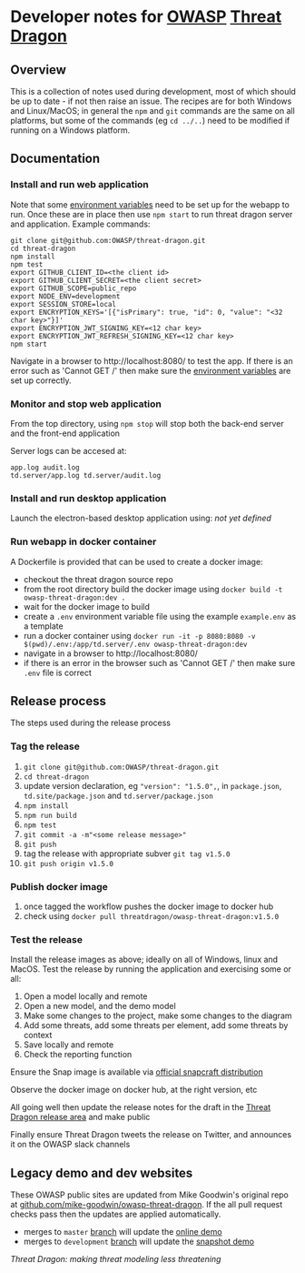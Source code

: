 # Developer notes for [OWASP](https://www.owasp.org) [Threat Dragon](https://owasp.org/www-project-threat-dragon/)

## Overview
This is a collection of notes used during development, most of which should be up to date - if not then raise an issue.
The recipes are for both Windows and Linux/MacOS; in general the `npm` and `git` commands are the same on all platforms,
but some of the commands (eg `cd ../..`) need to be modified if running on a Windows platform.

## Documentation

### Install and run web application

Note that  some [environment variables](setup-env.md) need to be set up for the webapp to run.
Once these are in place then use `npm start` to run threat dragon server and application.
Example commands:

```
git clone git@github.com:OWASP/threat-dragon.git
cd threat-dragon
npm install
npm test
export GITHUB_CLIENT_ID=<the client id>
export GITHUB_CLIENT_SECRET=<the client secret>
export GITHUB_SCOPE=public_repo
export NODE_ENV=development
export SESSION_STORE=local
export ENCRYPTION_KEYS='[{"isPrimary": true, "id": 0, "value": "<32 char key>"}]'
export ENCRYPTION_JWT_SIGNING_KEY=<12 char key>
export ENCRYPTION_JWT_REFRESH_SIGNING_KEY=<12 char key>
npm start
```

Navigate in a browser to http://localhost:8080/ to test the app.
If there is an error such as 'Cannot GET /' then make sure the 
[environment variables](https://github.com/OWASP/threat-dragon/blob/main/setup-env.md) are set up correctly.

###  Monitor and stop web application
From the top directory, using `npm stop` will stop both the back-end server and the front-end application 

Server logs can be accesed at:

```
app.log audit.log
td.server/app.log td.server/audit.log
```

### Install and run desktop application

Launch the electron-based desktop application using: _not yet defined_

### Run webapp in docker container
A Dockerfile is provided that can be used to create a docker image:
* checkout the threat dragon source repo
* from the root directory build the docker image using `docker build -t owasp-threat-dragon:dev .`
* wait for the docker image to build
* create a `.env` environment variable file using the example `example.env` as a template
* run a docker container using
`docker run -it -p 8080:8080 -v $(pwd)/.env:/app/td.server/.env owasp-threat-dragon:dev`
* navigate in a browser to http://localhost:8080/
* if there is an error in the browser such as 'Cannot GET /' then make sure `.env` file is correct

## Release process

The steps used during the release process

### Tag the release
1. `git clone git@github.com:OWASP/threat-dragon.git`
1. `cd threat-dragon`
1. update version declaration, eg `"version": "1.5.0",`, in `package.json`, `td.site/package.json` and `td.server/package.json`
1. `npm install`
1. `npm run build`
1. `npm test`
1. `git commit -a -m"<some release message>"`
1. `git push`
1. tag the release with appropriate subver `git tag v1.5.0`
1. `git push origin v1.5.0` 

### Publish docker image
1. once tagged the workflow pushes the docker image to docker hub 
1. check using `docker pull threatdragon/owasp-threat-dragon:v1.5.0`

### Test the release
Install the release images as above; ideally on all of Windows, linux and MacOS.
Test the release by running the application and exercising some or all:
1. Open a model locally and remote
2. Open a new model, and the demo model
3. Make some changes to the project, make some changes to the diagram
4. Add some threats, add some threats per element, add some threats by context
5. Save locally and remote
6. Check the reporting function

Ensure the Snap image is available via [official snapcraft distribution](https://snapcraft.io/threat-dragon)

Observe the docker image on docker hub, at the right version, etc

All going well then update the release notes for the draft in the
[Threat Dragon release area](https://github.com/OWASP/threat-dragon/releases) and make public

Finally ensure Threat Dragon tweets the release on Twitter, and announces it on the OWASP slack channels

## Legacy demo and dev websites
These OWASP public sites are updated from Mike Goodwin's original repo at
[github.com/mike-goodwin/owasp-threat-dragon](https://github.com/mike-goodwin/owasp-threat-dragon).
If the all pull request checks pass then the updates are applied automatically.

* merges to `master` [branch](https://github.com/mike-goodwin/owasp-threat-dragon)
will update the [online demo](https://threatdragon.org/)
* merges to `development` [branch](https://github.com/mike-goodwin/owasp-threat-dragon/tree/development)
will update the [snapshot demo](https://threatdragondev.azurewebsites.net/)

_Threat Dragon: making threat modeling less threatening_
